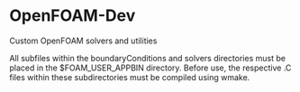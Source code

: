# OpenFOAM-Dev
Custom OpenFOAM solvers and utilities

All subfiles within the boundaryConditions and solvers directories must be placed in the $FOAM_USER_APPBIN directory. Before use, the respective .C files within these subdirectories must be compiled using wmake.
